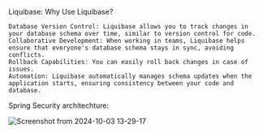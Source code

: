 Liquibase: 
Why Use Liquibase?

    Database Version Control: Liquibase allows you to track changes in your database schema over time, similar to version control for code.
    Collaborative Development: When working in teams, Liquibase helps ensure that everyone's database schema stays in sync, avoiding conflicts.
    Rollback Capabilities: You can easily roll back changes in case of issues.
    Automation: Liquibase automatically manages schema updates when the application starts, ensuring consistency between your code and database.

Spring Security architechture: 

![Screenshot from 2024-10-03 13-29-17](https://github.com/user-attachments/assets/fed8f405-421e-4bba-8ec5-25953f3dd7e2)


